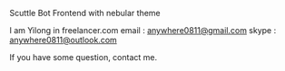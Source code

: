 
Scuttle Bot Frontend with nebular theme

I am Yilong in freelancer.com
email : anywhere0811@gmail.com
skype : anywhere0811@outlook.com

If you have some question, contact me.
